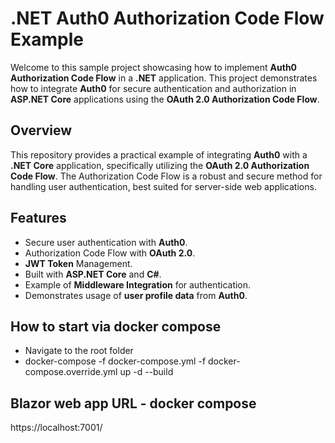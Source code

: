 # .NET Auth0 Authorization Code Flow Example

Welcome to this sample project showcasing how to implement **Auth0 Authorization Code Flow** in a **.NET** application. This project demonstrates how to integrate **Auth0** for secure authentication and authorization in **ASP.NET Core** applications using the **OAuth 2.0 Authorization Code Flow**.

## Overview

This repository provides a practical example of integrating **Auth0** with a **.NET Core** application, specifically utilizing the **OAuth 2.0 Authorization Code Flow**. The Authorization Code Flow is a robust and secure method for handling user authentication, best suited for server-side web applications.

## Features

- Secure user authentication with **Auth0**.
- Authorization Code Flow with **OAuth 2.0**.
- **JWT Token** Management.
- Built with **ASP.NET Core** and **C#**.
- Example of **Middleware Integration** for authentication.
- Demonstrates usage of **user profile data** from **Auth0**.

## How to start via docker compose
- Navigate to the root folder
- docker-compose -f docker-compose.yml -f docker-compose.override.yml up -d --build
  

## Blazor web app URL - docker compose

https://localhost:7001/





